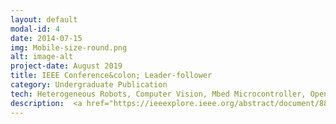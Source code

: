 ```yaml
---
layout: default
modal-id: 4
date: 2014-07-15
img: Mobile-size-round.png
alt: image-alt
project-date: August 2019
title: IEEE Conference&colon; Leader-follower
category: Undergraduate Publication 
tech: Heterogeneous Robots, Computer Vision, Mbed Microcontroller, Open MV Camera, C, Python, Matlab, Vicon Motion Capture System
description:  <a href="https://ieeexplore.ieee.org/abstract/document/8885046">This project  as accepted to IEEE's MWSCAS 2019</a>. It consists of a motion coordination technique for an omnidirectional and a differential-drive robot. <br> &nbsp; &nbsp; The strategy forms the follower robot relative to the leader robot using a local vision system for distance and heading angle measurement. The leader robot follows a desired trajectory in the plane while using a consensus approach to converge with the follower's angle. To evaluate the control strategy's effectiveness, we conducted experiments using two industrial-focused robots and a motion capture system.
---
```

